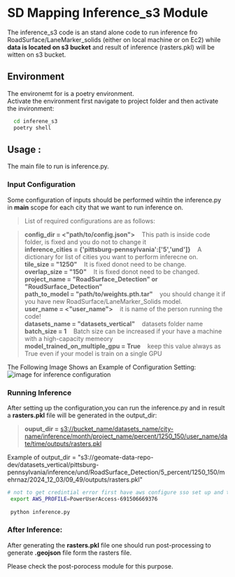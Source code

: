 # SD Mapping Inference_s3 Module
The inference_s3 code is an stand alone code to run inference fro RoadSurface/LaneMarker_solids (either on local machine or on Ec2) while **data is located on s3 bucket** and result of inference (rasters.pkl) will be witten on s3 bucket.


## Environment
The environemt for is a poetry environment. <br>
Activate the environment first navigate to project folder and then activate the invironment:
```bash
  cd inferene_s3
  poetry shell
```
## Usage : 
The main file to run is inference.py. 


### Input Configuration
Some configuration of inputs should be performed wihtin the inference.py in __main__ scope for each city that we want to run inference on.
> List of required configurations are as follows:

> **config_dir =  <"path/to/config.json">** &nbsp;&nbsp;&nbsp;This path is inside code folder, is fixed and you do not to change it <br>
> **inference_cities = {'pittsburg-pennsylvania':['5','und']}** &nbsp;&nbsp;&nbsp;A dictionary for list of cities you want to perform inferecne on. <br>
> **tile_size = "1250"** &nbsp;&nbsp;&nbsp;It is fixed donot need to be change. <br>
> **overlap_size = "150"** &nbsp;&nbsp;&nbsp;It is fixed donot need to be changed. <br>
> **project_name = "RoadSurface_Detection" or "RoudSurface_Detection"** <br>
> **path_to_model = "path/to/weights.pth.tar"** &nbsp;&nbsp;&nbsp;you should change it if you have new RoadSurface/LaneMarker_Solids model. <br>
> **user_name = <"user_name">** &nbsp;&nbsp;&nbsp;it is name of the person running the code! <br>
> **datasets_name = "datasets_vertical"** &nbsp;&nbsp;&nbsp;datasets folder name <br>
> **batch_size = 1** &nbsp;&nbsp;&nbsp;Batch size can be increased if your have a machine with a high-capacity memeory <br>
> **model_trained_on_multiple_gpu = True** &nbsp;&nbsp;&nbsp;keep this value always as True even if your model is train on a single GPU <br>

The Following Image Shows an Example of Configuration Setting: <br>
![image for inference configuration](imgs_readme/inference_config1.png)


### Running Inference 
After setting up the configuration,you can run the inference.py and in result a **rasters.pkl** file will be generated in the output_dir:<br>
> **ouput_dir =** <s3://bucket_name/datasets_name/city-name/inference/month/project_name/percent/1250_150/user_name/date/time/outputs/rasters.pkl> <br>


Example of output_dir = "s3://geomate-data-repo-dev/datasets_vertical/pittsburg-pennsylvania/inference/und/RoadSurface_Detection/5_percent/1250_150/mehrnaz/2024_12_03/09_49/outputs/rasters.pkl"

```bash
# not to get credintial error first have aws configure sso set up and then run the following
 export AWS_PROFILE=PowerUserAccess-691506669376 
 
 python inference.py
```
### After Inference:
After generating the **rasters.pkl** file one should run post-processing to generate **.geojson** file form the rasters file. <br>

Please check the post-porocess module for this purpose. 







